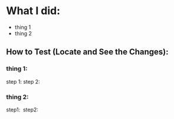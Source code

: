 # What I did:
- thing 1
- thing 2

## How to Test (Locate and See the Changes):
### thing 1:
step 1: 
step 2: 

### thing 2:
step1: 
step2: